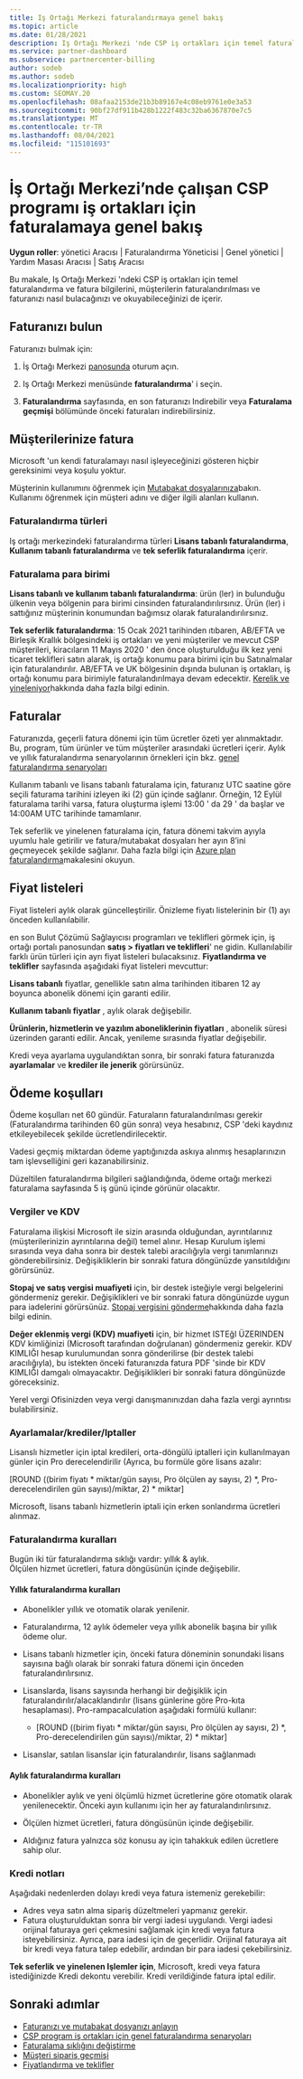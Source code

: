 ```yaml
---
title: Iş Ortağı Merkezi faturalandırmaya genel bakış
ms.topic: article
ms.date: 01/28/2021
description: Iş Ortağı Merkezi 'nde CSP iş ortakları için temel faturalandırma ve fatura bilgilerini öğrenin. Müşterilerin faturalandırılma ve faturanızı nasıl bulacağınızı ve okuyabileceğinizi içerir.
ms.service: partner-dashboard
ms.subservice: partnercenter-billing
author: sodeb
ms.author: sodeb
ms.localizationpriority: high
ms.custom: SEOMAY.20
ms.openlocfilehash: 08afaa2153de21b3b89167e4c08eb9761e0e3a53
ms.sourcegitcommit: 90bf27df911b428b1222f483c32ba6367870e7c5
ms.translationtype: MT
ms.contentlocale: tr-TR
ms.lasthandoff: 08/04/2021
ms.locfileid: "115101693"
---
```

# <a name="billing-overview-for-csp-program-partners-working-in-partner-center"></a>İş Ortağı Merkezi’nde çalışan CSP programı iş ortakları için faturalamaya genel bakış 

**Uygun roller**: yönetici Aracısı | Faturalandırma Yöneticisi | Genel yönetici | Yardım Masası Aracısı | Satış Aracısı

Bu makale, Iş Ortağı Merkezi 'ndeki CSP iş ortakları için temel faturalandırma ve fatura bilgilerini, müşterilerin faturalandırılması ve faturanızı nasıl bulacağınızı ve okuyabileceğinizi de içerir.


## <a name="find-your-bill"></a>Faturanızı bulun

Faturanızı bulmak için:

1. İş Ortağı Merkezi [panosunda](https://partner.microsoft.com/dashboard/home) oturum açın.

2. Iş Ortağı Merkezi menüsünde **faturalandırma**' i seçin.

3. **Faturalandırma** sayfasında, en son faturanızı Indirebilir veya **Faturalama geçmişi** bölümünde önceki faturaları indirebilirsiniz.

## <a name="bill-your-customers"></a>Müşterilerinize fatura

Microsoft 'un kendi faturalamayı nasıl işleyeceğinizi gösteren hiçbir gereksinimi veya koşulu yoktur.

Müşterinin kullanımını öğrenmek için [Mutabakat dosyalarınıza](#find-your-bill)bakın. Kullanımı öğrenmek için müşteri adını ve diğer ilgili alanları kullanın.

### <a name="billing-types"></a>Faturalandırma türleri

Iş ortağı merkezindeki faturalandırma türleri **Lisans tabanlı faturalandırma**, **Kullanım tabanlı faturalandırma** ve **tek seferlik faturalandırma** içerir. 

### <a name="billing-currency"></a>Faturalama para birimi

**Lisans tabanlı ve kullanım tabanlı faturalandırma**: ürün (ler) in bulunduğu ülkenin veya bölgenin para birimi cinsinden faturalandırılırsınız. Ürün (ler) i sattığınız müşterinin konumundan bağımsız olarak faturalandırılırsınız.

**Tek seferlik faturalandırma**: 15 Ocak 2021 tarihinden ıtıbaren, AB/EFTA ve Birleşik Krallık bölgesindeki iş ortakları ve yeni müşteriler ve mevcut CSP müşterileri, kiracıların 11 Mayıs 2020 ' den önce oluşturulduğu ilk kez yeni ticaret teklifleri satın alarak, iş ortağı konumu para birimi için bu Satınalmalar için faturalandırılır. AB/EFTA ve UK bölgesinin dışında bulunan iş ortakları, iş ortağı konumu para birimiyle faturalandırılmaya devam edecektir. [Kerelik ve yineleniyor](azure-plan-billing.md)hakkında daha fazla bilgi edinin. 

## <a name="invoices"></a>Faturalar

Faturanızda, geçerli fatura dönemi için tüm ücretler özeti yer alınmaktadır. Bu, program, tüm ürünler ve tüm müşteriler arasındaki ücretleri içerir. Aylık ve yıllık faturalandırma senaryolarının örnekleri için bkz. [genel faturalandırma senaryoları](common-billing-scenarios.md)

Kullanım tabanlı ve lisans tabanlı faturalama için, faturanız UTC saatine göre seçili faturama tarihini izleyen iki (2) gün içinde sağlanır. Örneğin, 12 Eylül faturalama tarihi varsa, fatura oluşturma işlemi 13:00 ' da 29 ' da başlar ve 14:00AM UTC tarihinde tamamlanır. 

Tek seferlik ve yinelenen faturalama için, fatura dönemi takvim ayıyla uyumlu hale getirilir ve fatura/mutabakat dosyaları her ayın 8’ini geçmeyecek şekilde sağlanır. Daha fazla bilgi için [Azure plan faturalandırma](azure-plan-billing.md)makalesini okuyun. 

## <a name="price-lists"></a>Fiyat listeleri

Fiyat listeleri aylık olarak güncelleştirilir. Önizleme fiyatı listelerinin bir (1) ayı önceden kullanılabilir.

en son Bulut Çözümü Sağlayıcısı programları ve teklifleri görmek için, iş ortağı portalı panosundan **satış > fiyatları ve teklifleri**' ne gidin. Kullanılabilir farklı ürün türleri için ayrı fiyat listeleri bulacaksınız. **Fiyatlandırma ve teklifler** sayfasında aşağıdaki fiyat listeleri mevcuttur:

**Lisans tabanlı** fiyatlar, genellikle satın alma tarihinden itibaren 12 ay boyunca abonelik dönemi için garanti edilir. 

**Kullanım tabanlı fiyatlar** , aylık olarak değişebilir.

**Ürünlerin, hizmetlerin ve yazılım aboneliklerinin fiyatları** , abonelik süresi üzerinden garanti edilir. Ancak, yenileme sırasında fiyatlar değişebilir.

Kredi veya ayarlama uygulandıktan sonra, bir sonraki fatura faturanızda **ayarlamalar** ve **krediler ile jenerik** görürsünüz.

## <a name="payment-terms"></a>Ödeme koşulları

Ödeme koşulları net 60 gündür. Faturaların faturalandırılması gerekir (Faturalandırma tarihinden 60 gün sonra) veya hesabınız, CSP 'deki kaydınız etkileyebilecek şekilde ücretlendirilecektir. 

Vadesi geçmiş miktardan ödeme yaptığınızda askıya alınmış hesaplarınızın tam işlevselliğini geri kazanabilirsiniz.

Düzeltilen faturalandırma bilgileri sağlandığında, ödeme ortağı merkezi faturalama sayfasında 5 iş günü içinde görünür olacaktır.

### <a name="taxes-and-vat"></a>Vergiler ve KDV

Faturalama ilişkisi Microsoft ile sizin arasında olduğundan, ayrıntılarınız (müşterilerinizin ayrıntılarına değil) temel alınır. Hesap Kurulum işlemi sırasında veya daha sonra bir destek talebi aracılığıyla vergi tanımlarınızı gönderebilirsiniz. Değişikliklerin bir sonraki fatura döngünüzde yansıtıldığını görürsünüz.

**Stopaj ve satış vergisi muafiyeti** için, bir destek isteğiyle vergi belgelerini göndermeniz gerekir. Değişiklikleri ve bir sonraki fatura döngünüzde uygun para iadelerini görürsünüz. [Stopaj vergisini gönderme](withholding-tax-credit-form.md)hakkında daha fazla bilgi edinin. 

**Değer eklenmiş vergi (KDV) muafiyeti** için, bir hizmet ISTEğI ÜZERINDEN KDV kimliğinizi (Microsoft tarafından doğrulanan) göndermeniz gerekir.  KDV KIMLIĞI hesap kurulumundan sonra gönderilirse (bir destek talebi aracılığıyla), bu istekten önceki faturanızda fatura PDF 'sinde bir KDV KIMLIĞI damgalı olmayacaktır. Değişiklikleri bir sonraki fatura döngünüzde göreceksiniz.

Yerel vergi Ofisinizden veya vergi danışmanınızdan daha fazla vergi ayrıntısı bulabilirsiniz.

### <a name="adjustmentscreditscancellations"></a>Ayarlamalar/krediler/Iptaller

Lisanslı hizmetler için iptal kredileri, orta-döngülü iptalleri için kullanılmayan günler için Pro derecelendirilir (Ayrıca, bu formüle göre lisans azalır:

[ROUND ((birim fiyatı * miktar/gün sayısı, Pro ölçülen ay sayısı, 2) *, Pro-derecelendirilen gün sayısı)/miktar, 2) * miktar] 

Microsoft, lisans tabanlı hizmetlerin iptali için erken sonlandırma ücretleri alınmaz.

### <a name="billing-rules"></a>Faturalandırma kuralları

Bugün iki tür faturalandırma sıklığı vardır: yıllık & aylık.  
Ölçülen hizmet ücretleri, fatura döngüsünün içinde değişebilir.

#### <a name="annual-billing-rules"></a>Yıllık faturalandırma kuralları 

- Abonelikler yıllık ve otomatik olarak yenilenir.  

- Faturalandırma, 12 aylık ödemeler veya yıllık abonelik başına bir yıllık ödeme olur. 

- Lisans tabanlı hizmetler için, önceki fatura döneminin sonundaki lisans sayısına bağlı olarak bir sonraki fatura dönemi için önceden faturalandırılırsınız. 

- Lisanslarda, lisans sayısında herhangi bir değişiklik için faturalandırılır/alacaklandırılır (lisans günlerine göre Pro-kıta hesaplaması). Pro-rampacalculation aşağıdaki formülü kullanır: 

  - [ROUND ((birim fiyatı * miktar/gün sayısı, Pro ölçülen ay sayısı, 2) *, Pro-derecelendirilen gün sayısı)/miktar, 2) * miktar] 

- Lisanslar, satılan lisanslar için faturalandırılır, lisans sağlanmadı 

#### <a name="monthly-billing-rules"></a>Aylık faturalandırma kuralları 

- Abonelikler aylık ve yeni ölçümlü hizmet ücretlerine göre otomatik olarak yenilenecektir. Önceki ayın kullanımı için her ay faturalandırılırsınız. 

- Ölçülen hizmet ücretleri, fatura döngüsünün içinde değişebilir. 

- Aldığınız fatura yalnızca söz konusu ay için tahakkuk edilen ücretlere sahip olur. 


### <a name="credit-notes"></a>Kredi notları

Aşağıdaki nedenlerden dolayı kredi veya fatura istemeniz gerekebilir:

- Adres veya satın alma sipariş düzeltmeleri yapmanız gerekir.
- Fatura oluşturulduktan sonra bir vergi iadesi uygulandı. Vergi iadesi orijinal faturaya geri çekmesini sağlamak için kredi veya fatura isteyebilirsiniz. Ayrıca, para iadesi için de geçerlidir. Orijinal faturaya ait bir kredi veya fatura talep edebilir, ardından bir para iadesi çekebilirsiniz.

**Tek seferlik ve yinelenen Işlemler için**, Microsoft, kredi veya fatura istediğinizde Kredi dekontu verebilir. Kredi verildiğinde fatura iptal edilir. 

## <a name="next-steps"></a>Sonraki adımlar

- [Faturanızı ve mutabakat dosyanızı anlayın](read-your-bill.md)
- [CSP program iş ortakları için genel faturalandırma senaryoları](common-billing-scenarios.md)
- [Faturalama sıklığını değiştirme](common-billing-scenarios.md)
- [Müşteri sipariş geçmişi](csp-offers.md) 
- [Fiyatlandırma ve teklifler](pricing-and-offers.md)
